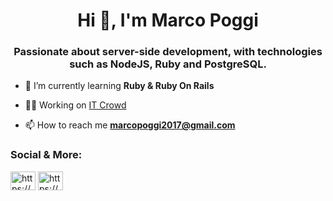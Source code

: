 <h1 align="center">Hi 👋, I'm Marco Poggi</h1>
<h3 align="center">Passionate about server-side development, with technologies such as NodeJS, Ruby and PostgreSQL.</h3>

- 🌱 I’m currently learning **Ruby & Ruby On Rails**

- 🧑‍💼 Working on [IT Crowd](https://www.linkedin.com/company/it-crowd-argentina)

- 📫 How to reach me **marcopoggi2017@gmail.com**

<h3 align="left">Social & More:</h3>
<p align="left">
<a href="https://codepen.io/marcopoggi" target="_blank"><img align="center" src="https://raw.githubusercontent.com/rahuldkjain/github-profile-readme-generator/master/src/images/icons/Social/codepen.svg" alt="https://codepen.io/marcopoggi" height="30" width="40" /></a>
<a href="https://www.linkedin.com/in/marcopoggi-dev/" target="_blank"><img align="center" src="https://raw.githubusercontent.com/rahuldkjain/github-profile-readme-generator/master/src/images/icons/Social/linked-in-alt.svg" alt="https://www.linkedin.com/in/marcopoggi-dev/" height="30" width="40" /></a>
</p>
